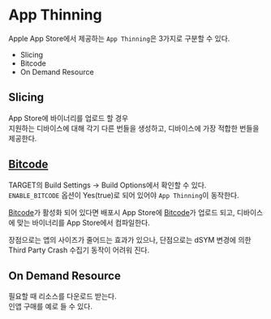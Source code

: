# App Thinning

Apple App Store에서 제공하는 `App Thinning`은 3가지로 구분할 수 있다.

- Slicing
- Bitcode
- On Demand Resource

## Slicing

App Store에 바이너리를 업로드 할 경우  
지원하는 디바이스에 대해 각기 다른 번들을 생성하고, 디바이스에 가장 적합한 번들을 제공한다.

## [Bitcode](bitcode.md)

TARGET의 Build Settings -> Build Options에서 확인할 수 있다.  
`ENABLE_BITCODE` 옵션이 Yes(true)로 되어 있어야 `App Thinning`이 동작한다.

[Bitcode](bitcode.md)가 활성화 되어 있다면 배포시 App Store에 [Bitcode](bitcode.md)가 업로드 되고,
디바이스에 맞는 바이너리를 App Store에서 컴파일한다.

장점으로는 앱의 사이즈가 줄어드는 효과가 있으나,
단점으로는 dSYM 변경에 의한 Third Party Crash 수집기 동작이 어려워 진다.

## On Demand Resource

필요할 때 리소스를 다운로드 받는다.  
인앱 구매를 예로 들 수 있다.
